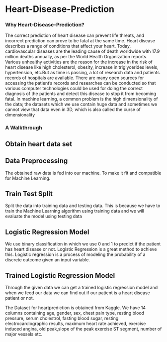 # Heart-Disease-Prediction



### Why Heart-Disease-Prediction?
The correct prediction of heart disease can prevent life threats, and incorrect prediction can prove to be fatal at the same time. Heart disease describes a range of conditions that affect your heart. Today, cardiovascular diseases are the leading cause of death worldwide with 17.9 million deaths annually, as per the World Health Organization reports. Various unhealthy activities are the reason for the increase in the risk of heart disease like high cholesterol, obesity, increase in triglycerides levels, hypertension, etc.But as time is passing, a lot of research data and patients records of hospitals are available. There are many open sources for accessing the patient’s records and researches can be conducted so that various computer technologies could be used for doing the correct diagnosis of the patients and detect this disease to stop it from becoming fatal. In machine learning, a common problem is the high dimensionality of the data; the datasets which we use contain huge data and sometimes we cannot view that data even in 3D, which is also called the curse of dimensionality

### A Walkthrough

## Obtain heart data set

## Data Preprocessing
The obtained raw data is fed into our machine. To make it fit and compatible for Machine Learning.

## Train Test Split
Split the data into training data and testing data. This is because we have to train the Machine Learning algorithm using training data and we will evaluate the model using testing data

## Logistic Regression Model
We use binary classification in which we use 0 and 1 to predict if the patient has heart disease or not. Logistic Regression is a great method to achieve this. Logistic regression is a process of modeling the probability of a discrete outcome given an input variable.

## Trained Logistic Regression Model
Through the given data we can get a trained logistic regression model and when we feed our data we can find out if our patient is a heart disease patient or not.


The Dataset for heartprediction is obtained from Kaggle. We have 14 columns containing age, gender, sex, chest pain type, resting blood pressure, serum cholestrol, fasting blood sugar, resting electrocardiographic results, maximum heart rate achieved, exercise induced angina, old peak,slope of the peak exercise ST segment, number of major vessels etc.

